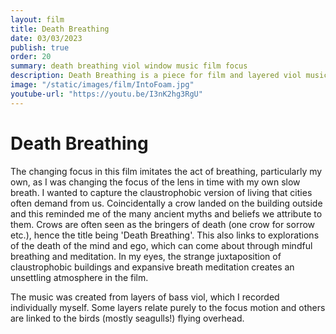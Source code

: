 ```yaml
---
layout: film
title: Death Breathing
date: 03/03/2023
publish: true
order: 20
summary: death breathing viol window music film focus
description: Death Breathing is a piece for film and layered viol music
image: "/static/images/film/IntoFoam.jpg"
youtube-url: "https://youtu.be/I3nK2hg3RgU"
---
```


# Death Breathing

The changing focus in this film imitates the act of breathing, particularly my own, as I was changing the focus of the lens in time with my own slow breath. I wanted to capture the claustrophobic version of living that cities often demand from us. Coincidentally a crow landed on the building outside and this reminded me of the many ancient myths and beliefs we attribute to them. Crows are often seen as the bringers of death (one crow for sorrow etc.), hence the title being 'Death Breathing'. This also links to explorations of the death of the mind and ego, which can come about through mindful breathing and meditation. In my eyes, the strange juxtaposition of claustrophobic buildings and expansive breath meditation creates an unsettling atmosphere in the film.

The music was created from layers of bass viol, which I recorded individually myself. Some layers relate purely to the focus motion and others are linked to the birds (mostly seagulls!) flying overhead.